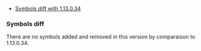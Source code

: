 * [Symbols diff with 1.13.0.34](#symbols-diff)





### Symbols diff

There are no symbols added and removed in this version by comparaison to 1.13.0.34.